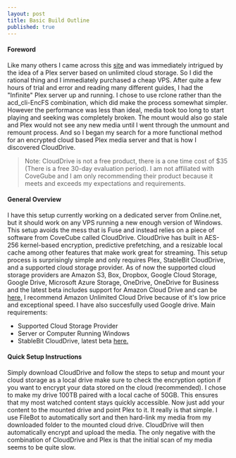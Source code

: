 ```yaml
---
layout: post
title: Basic Build Outline
published: true
---
```


#### Foreword
Like many others I came across this [site](https://amc.ovh/ "Automated Media Center") and was immediately intrigued by the idea of a Plex server based on unlimited cloud storage. So I did the rational thing and I immediately purchased a cheap VPS. After quite a few hours of trial and error and reading many different guides, I had the "Infinite" Plex server up and running. I chose to use rclone rather than the acd_cli-EncFS combination, which did make the process somewhat simpler. However the performance was less than ideal, media took too long to start playing and seeking was completely broken. The mount would also go stale and Plex would not see any new media until I went through the unmount and remount process. And so I began my search for a more functional method for an encrypted cloud based Plex media server and that is how I discovered CloudDrive.    
     
      
>Note: CloudDrive is not a free product, there is a one time cost of $35 (There is a free 30-day evaluation period). I am not affiliated with CoveGube and I am only recommending their product because it meets and exceeds my expectations and requirements.  

#### General Overview
I have this setup currently working on a dedicated server from Online.net, but it should work on any VPS running a new enough version of Windows. This setup avoids the mess that is Fuse and instead relies on a piece of software from CoveCube called CloudDrive. CloudDrive has built in AES-256 kernel-based encryption, predictive prefetching, and a resizable local cache among other features that make work great for streaming. This setup process is surprisingly simple and only requires Plex, StableBit CloudDrive, and a supported cloud storage provider. As of now the supported cloud storage providers are Amazon S3, Box, Dropbox, Google Cloud Storage, Google Drive, Microsoft Azure Storage, OneDrive, OneDrive for Business and the latest beta includes support for Amazon Cloud Drive and can be [here.](http://dl.covecube.com/CloudDriveWindows/beta/download/?C=M;O=D) I recommend Amazon Unlimited Cloud Drive because of it's low price and exceptional speed. I have also succesfully used Google drive.
Main requirements:
    
* Supported Cloud Storage Provider
* Server or Computer Running Windows
* StableBit CloudDrive, latest beta [here.](http://dl.covecube.com/CloudDriveWindows/beta/download/?C=M;O=D)
     
#### Quick Setup Instructions
Simply download CloudDrive and follow the steps to setup and mount your cloud storage as a local drive make sure to check the encryption option if you want to encrypt your data stored on the cloud (recommended). I chose to make my drive 100TB paired with a local cache of 50GB. This ensures that my most watched content stays quickly accessible. Now just add your content to the mounted drive and point Plex to it. It really is that simple. I use FileBot to automatically sort and then hard-link my media from my downloaded folder to the mounted cloud drive. CloudDrive will then automatically encrypt and upload the media. The only negative with the combination of CloudDrive and Plex is that the initial scan of my media seems to be quite slow.